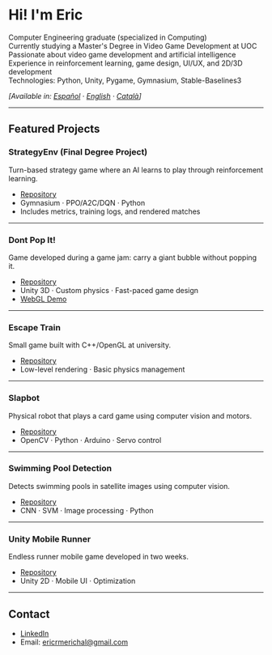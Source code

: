 # Hi! I'm Eric

Computer Engineering graduate (specialized in Computing)  
Currently studying a Master's Degree in Video Game Development at UOC  
Passionate about video game development and artificial intelligence  
Experience in reinforcement learning, game design, UI/UX, and 2D/3D development  
Technologies: Python, Unity, Pygame, Gymnasium, Stable-Baselines3

*[Available in: [Español](./README.es.md) · [English](./README.md) · [Català](./README.cat.md)]*

---

## Featured Projects

### StrategyEnv (Final Degree Project)
Turn-based strategy game where an AI learns to play through reinforcement learning.
- [Repository](https://github.com/eric-rome/strategy-env-rl)
- Gymnasium · PPO/A2C/DQN · Python
- Includes metrics, training logs, and rendered matches

---

### Dont Pop It!
Game developed during a game jam: carry a giant bubble without popping it.
- [Repository](https://github.com/eric-rome/dont-pop-it)
- Unity 3D · Custom physics · Fast-paced game design
- [WebGL Demo](...)

---

### Escape Train
Small game built with C++/OpenGL at university.
- [Repository](https://github.com/eric-rome/escape-train)
- Low-level rendering · Basic physics management

---

### Slapbot
Physical robot that plays a card game using computer vision and motors.
- [Repository](https://github.com/eric-rome/slapbot)
- OpenCV · Python · Arduino · Servo control

---

### Swimming Pool Detection
Detects swimming pools in satellite images using computer vision.
- [Repository](https://github.com/eric-rome/swimming-pool-detection)
- CNN · SVM · Image processing · Python

---

### Unity Mobile Runner
Endless runner mobile game developed in two weeks.
- [Repository](https://github.com/eric-rome/runner-mobile)
- Unity 2D · Mobile UI · Optimization

---

## Contact
- [LinkedIn](https://linkedin.com/in/tu-usuario)
- Email: ericrmerichal@gmail.com
